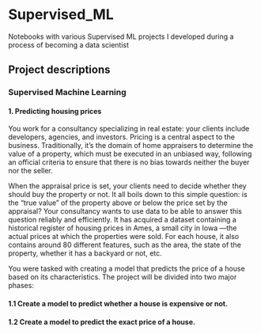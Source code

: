 # Supervised_ML
Notebooks with various Supervised ML projects I developed during a process of becoming a data scientist

## Project descriptions

### Supervised Machine Learning
#### 1. Predicting housing prices

You work for a consultancy specializing in real estate: your clients include developers, agencies, and investors. Pricing is a central aspect to the business. Traditionally, it’s the domain of home appraisers to determine the value of a property, which must be executed in an unbiased way, following an official criteria to ensure that there is no bias towards neither the buyer nor the seller.

When the appraisal price is set, your clients need to decide whether they should buy the property or not. It all boils down to this simple question: is the “true value” of the property above or below the price set by the appraisal? Your consultancy wants to use data to be able to answer this question reliably and efficiently. It has acquired a dataset containing a historical register of housing prices in Ames, a small city in Iowa —the actual prices at which the properties were sold. For each house, it also contains around 80 different features, such as the area, the state of the property, whether it has a backyard or not, etc.

You were tasked with creating a model that predicts the price of a house based on its characteristics. The project will be divided into two major phases:

  #### 1.1 Create a model to predict whether a house is expensive or not. 

  #### 1.2 Create a model to predict the exact price of a house.

